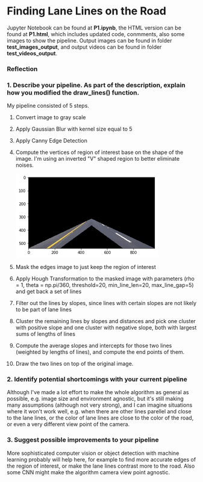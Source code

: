 # **Finding Lane Lines on the Road** 

[//]: # (Image References)

[image1]: ./writeup/region.png "Region of interest"

Jupyter Notebook can be found at **P1.ipynb**, the HTML version can be found at **P1.html**, which includes updated code, conmments, also some images to show the pipeline. Output images can be found in folder **test_images_output**, and output videos can be found in folder **test_videos_output**.

### Reflection

### 1. Describe your pipeline. As part of the description, explain how you modified the draw_lines() function.

My pipeline consisted of 5 steps.
1. Convert image to gray scale
2. Apply Gaussian Blur with kernel size equal to 5
3. Apply Canny Edge Detection
4. Compute the vertices of region of interest base on the shape of the image. I'm using an inverted "V" shaped region to better eliminate noises.

   ![Region of interest][image1]
5. Mask the edges image to just keep the region of interest
6. Apply Hough Transformation to the masked image with parameters (rho = 1, theta = np.pi/360, threshold=20, min_line_len=20, max_line_gap=5) and get back a set of lines
7. Filter out the lines by slopes, since lines with certain slopes are not likely to be part of lane lines
8. Cluster the remaining lines by slopes and distances and pick one cluster with positive slope and one cluster with negative slope, both with largest sums of lengths of lines
9. Compute the average slopes and intercepts for those two lines (weighted by lengths of lines), and compute the end points of them.
10. Draw the two lines on top of the original image.


### 2. Identify potential shortcomings with your current pipeline

Although I've made a lot effort to make the whole algorithm as general as possible, e.g. image size and environment agnostic, but it's still making many assumptions (although not very strong), and I can imagine situations where it won't work well, e.g. when there are other lines parellel and close to the lane lines, or the color of lane lines are close to the color of the road, or even a very different view point of the camera.


### 3. Suggest possible improvements to your pipeline

More sophisticated computer vision or object detection with machine learning probably will help here, for example to find more accurate edges of the region of interest, or make the lane lines contrast more to the road. Also some CNN might make the algorithm camera view point agnostic.

